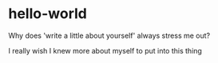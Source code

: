 # hello-world

Why does 'write a little about yourself' always stress me out?

I really wish I knew more about myself to put into this thing
